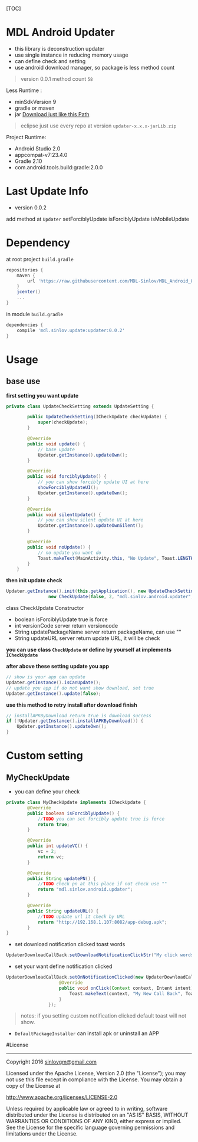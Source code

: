 [TOC]

# MDL Android Updater

- this library is deconstruction updater
- use single instance in reducing memory usage
- can define check and setting
- use android download manager, so package is less method count

> version 0.0.1 method count `58`

Less Runtime :
- minSdkVersion 9
- gradle or maven
- jar [Download just like this Path](https://github.com/MDL-Sinlov/MDL_Android_Updater/raw/master/mvn-repo/mdl/sinlov/update/updater/0.0.2/updater-0.0.2-jarLib.zip)

> eclipse just use every repo at version `updater-x.x.x-jarLib.zip`

Project Runtime:
- Android Studio 2.0
- appcompat-v7:23.4.0
- Gradle 2.10
- com.android.tools.build:gradle:2.0.0

# Last Update Info

- version 0.0.2

add method at `Updater` setForciblyUpdate isForciblyUpdate isMobileUpdate

# Dependency

at root project `build.gradle`

```gradle
repositories {
    maven {
        url 'https://raw.githubusercontent.com/MDL-Sinlov/MDL_Android_Updater/master/mvn-repo/'
    }
    jcenter()
    ...
}
```

in module `build.gradle`

```gradle
dependencies {
    compile 'mdl.sinlov.update:updater:0.0.2'
}
```

# Usage

## base use

**first setting you want update**

```java
private class UpdateCheckSetting extends UpdateSetting {

        public UpdateCheckSetting(ICheckUpdate checkUpdate) {
            super(checkUpdate);
        }

        @Override
        public void update() {
            // base update
            Updater.getInstance().updateOwn();
        }

        @Override
        public void forciblyUpdate() {
            // you can show forcibly update UI at here
            showForciblyUpdateUI();
            Updater.getInstance().updateOwn();
        }

        @Override
        public void silentUpdate() {
            // you can show silent update UI at here
            Updater.getInstance().updateOwnSilent();
        }

        @Override
        public void noUpdate() {
            // no update you want do
            Toast.makeText(MainActivity.this, "No Update", Toast.LENGTH_SHORT).show();
        }
    }
```

**then init update check**

```java
Updater.getInstance().init(this.getApplication(), new UpdateCheckSetting(
                new CheckUpdate(false, 2, "mdl.sinlov.android.updater", "http://192.168.1.107:8082/app-debug.apk")));
```

class CheckUpdate Constructor

- boolean   isForciblyUpdate    true is force
- int       versionCode         server return versioncode
- String    updatePackageName   server return packageName, can use ""
- String    updateURL           server return update URL, it will be check

**you can use class `CheckUpdate` or define by yourself at implements `ICheckUpdate`**


**after above these setting update you app**

```java
// show is your app can update
Updater.getInstance().isCanUpdate();
// update you app if do not want show download, set true
Updater.getInstance().update(false);
```

**use this method to retry install after download finish**

```java
// installAPKByDownload return true is download success
if (!Updater.getInstance().installAPKByDownload()) {
    Updater.getInstance().updateOwn();
}
```


# Custom setting


## MyCheckUpdate

- you can define your check

```java
private class MyCheckUpdate implements ICheckUpdate {
        @Override
        public boolean isForciblyUpdate() {
            //TODO you can set forcibly update true is force
            return true;
        }

        @Override
        public int updateVC() {
            vc = 2;
            return vc;
        }

        @Override
        public String updatePN() {
            //TODO check pn at this place if not check use ""
            return "mdl.sinlov.android.updater";
        }

        @Override
        public String updateURL() {
            //TODO update url it check by URL
            return "http://192.168.1.107:8082/app-debug.apk";
        }
}
```

- set download notification clicked toast words

```java
UpdaterDownloadCallBack.setDownloadNotificationClickStr("My click words");
```

- set your want define notification clicked

```java
UpdaterDownloadCallBack.setOnNotificationClicked(new UpdaterDownloadCallBack.OnNotificationClicked() {
                    @Override
                    public void onClick(Context context, Intent intent) {
                        Toast.makeText(context, "My New Call Back", Toast.LENGTH_SHORT).show();
                    }
                });
```

> notes: if you setting custom notification clicked default toast will not show.

- `DefaultPackageInstaller` can install apk or uninstall an APP


#License

---

Copyright 2016 sinlovgm@gmail.com

Licensed under the Apache License, Version 2.0 (the "License");
you may not use this file except in compliance with the License.
You may obtain a copy of the License at

   http://www.apache.org/licenses/LICENSE-2.0

Unless required by applicable law or agreed to in writing, software
distributed under the License is distributed on an "AS IS" BASIS,
WITHOUT WARRANTIES OR CONDITIONS OF ANY KIND, either express or implied.
See the License for the specific language governing permissions and
limitations under the License.